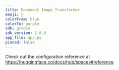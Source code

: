 ```yaml
---
title: Document Image Transformer
emoji: 📃
colorFrom: blue
colorTo: purple
sdk: gradio
sdk_version: 2.8.8
app_file: app.py
pinned: false
---
```


Check out the configuration reference at https://huggingface.co/docs/hub/spaces#reference
